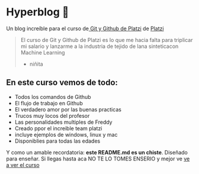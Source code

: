 # Hyperblog 🩵
Un blog increíble para el curso de[ Git y Github de Platzi](https://platzi.com/cursos/git-github/) de [Platzi](https://platzi.com/)
>El curso de Git y Github de Platzi es lo que me hacia falta para triplicar mi salario y lanzarme a la industria de tejido de lana sinteticacon Machine Learning
> - niñita

## En este curso vemos de todo:
* Todos los comandos de Github
* El flujo de trabajo en Github
* El verdadero amor por las buenas practicas 
* Trucos muy locos del profesor 
* Las personalidades multiples de Freddy
* Creado ppor el increible team platzi
* incluye ejemplos de windows, linux y mac
* Disponiblies para todas las edades

Y como un amable recordatoria: **este README.md es un chiste**. Diseñado para enseñar. Si llegas hasta aca NO TE LO TOMES ENSERIO y mejor ve [ve a ver el curso](https://platzi.com/cursos/git-github/)
